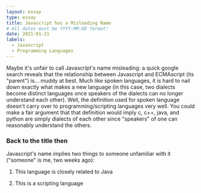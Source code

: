 ```yaml
---
layout: essay
type: essay
title: Javascript has a Misleading Name
# All dates must be YYYY-MM-DD format!
date: 2021-01-21
labels:
  - Javascript
  - Programming Languages
---
```


Maybe it's unfair to call Javascript's name misleading: a quick google search reveals that the relationship between Javascript and ECMAscript (its "parent") is... muddy at best. Much like spoken languages, it is hard to nail down exactly what makes a new language (in this case, two dialects become distinct languages once speakers of the dialects can no longer understand each other). Well, the definition used for spoken language doesn't carry over to programming/scripting languages very well. You could make a fair argument that that definition would imply c, c++, java, and python are simply dialects of each other since "speakers" of one can reasonably understand the others.

### Back to the title then

Javascript's name implies two things to someone unfamiliar with it ("someone" is me, two weeks ago):

1) This language is closely related to Java 

2) This is a scripting language


